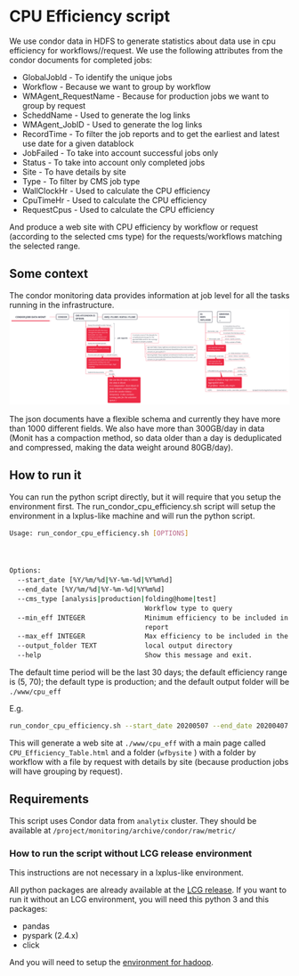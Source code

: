 # CPU Efficiency script

We use condor data in HDFS to generate statistics about data use in cpu efficiency for workflows//request. We use the following attributes from the condor documents for completed jobs: 

- GlobalJobId  - To identify the unique jobs
- Workflow - Because we want to group by workflow
- WMAgent_RequestName - Because for production jobs we want to group by request
- ScheddName - Used to generate the log links
- WMAgent_JobID - Used to generate the log links
- RecordTime -  To filter the job reports and to get the earliest and latest use date for a given datablock
- JobFailed -  To take into account successful jobs only
- Status - To take into account only completed jobs
- Site - To have details by site
- Type -  To filter by CMS job type
- WallClockHr - Used to calculate the CPU efficiency
- CpuTimeHr - Used to calculate the CPU efficiency
- RequestCpus - Used to calculate the CPU efficiency

And produce a web site with CPU efficiency by workflow or request (according to the selected cms type) for the requests/workflows matching the selected range. 

## Some context

The condor monitoring data provides information at job level for all the tasks running in the infrastructure. 
![Condor data flow](img/CondorJobsDataMonit.png)

The json documents have a flexible schema and currently they have more than 1000 different fields. We also have more than 300GB/day in data (Monit has a compaction method, so data older than a day is deduplicated and compressed, making the data weight around 80GB/day). 

## How to run it

You can run the python script directly, but it will require that you setup the environment first. The run_condor_cpu_efficiency.sh script will setup the environment in a lxplus-like machine and will run the python script. 

```bash
Usage: run_condor_cpu_efficiency.sh [OPTIONS]



Options:
  --start_date [%Y/%m/%d|%Y-%m-%d|%Y%m%d]
  --end_date [%Y/%m/%d|%Y-%m-%d|%Y%m%d]
  --cms_type [analysis|production|folding@home|test]
                                  Workflow type to query 
  --min_eff INTEGER               Minimum efficiency to be included in the
                                  report
  --max_eff INTEGER               Max efficiency to be included in the report
  --output_folder TEXT            local output directory
  --help                          Show this message and exit.
```

The default time period will be the last 30 days; the default efficiency range is (5, 70); the default type is production; and the default output folder will be `./www/cpu_eff`

E.g. 

```bash
run_condor_cpu_efficiency.sh --start_date 20200507 --end_date 20200407
```

This will generate a web site at `./www/cpu_eff` with a main page called `CPU_Efficiency_Table.html` and a folder (`wfbysite` ) with a folder by workflow with a file by request with details by site (because production jobs will have grouping by request). 

## Requirements

This script uses Condor data from  `analytix` cluster. They should be available at `/project/monitoring/archive/condor/raw/metric/`

### How to run the script without LCG release environment

This instructions are not necessary in a lxplus-like environment.

All python packages are already available at the [LCG release]( http://lcginfo.cern.ch/release/96python3/ ). If you want to run it without an LCG environment, you will need this python 3 and this packages:

- pandas
- pyspark (2.4.x)
- click

And you will need to setup the [environment for hadoop]( https://cern.service-now.com/service-portal/article.do?n=KB0004426 ). 

